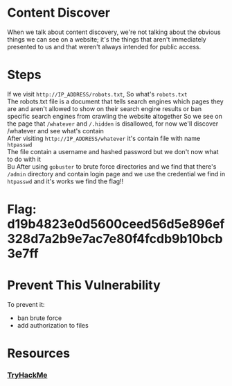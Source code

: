 # Content Discover

When we talk about content discovery, we're not talking about the obvious things we can see on a website; it's the things that aren't immediately presented to us and that weren't always intended for public access.

# Steps

If we visit `http://IP_ADDRESS/robots.txt`, So what's `robots.txt`  
The robots.txt file is a document that tells search engines which pages they are and aren't allowed to show on their search engine results or ban specific search engines from crawling the website altogether
So we see on the page that `/whatever` and `/.hidden` is disallowed, for now we'll discover /whatever and see what's contain  
After visiting `http://IP_ADDRESS/whatever` it's contain file with name `htpasswd`  
The file contain a username and hashed password but we don't now what to do with it  
Bu After using `gobuster` to brute force directories and we find that there's `/admin` directory and contain login page and we use the credential we find in `htpasswd` and it's works we find the flag!!

# Flag: d19b4823e0d5600ceed56d5e896ef328d7a2b9e7ac7e80f4fcdb9b10bcb3e7ff

# Prevent This Vulnerability

To prevent it:

- ban brute force
- add authorization to files

# Resources

### [TryHackMe](https://tryhackme.com/room/contentdiscovery)

